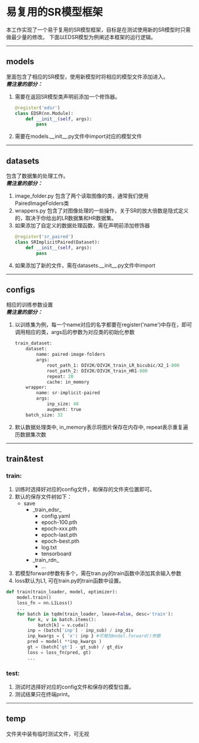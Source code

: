 # 易复用的SR模型框架
本工作实现了一个易于复用的SR模型框架，目标是在测试使用新的SR模型时只需做最少量的修改。
下面以EDSR模型为例阐述本框架的运行逻辑。
***
## models
里面包含了相应的SR模型，使用新模型时将相应的模型文件添加进入。  
___需注意的部分：___ 
1. 需要在返回SR模型类声明前添加一个修饰器。

    ```python
    @register('edsr')
    class EDSR(nn.Module):
        def __init__(self, args):
            pass
    ```

2. 需要在models.\_\_init\_\_.py文件中import对应的模型文件

***
## datasets
包含了数据集的处理工作。  
___需注意的部分：___
1. image_folder.py 包含了两个读取图像的类，通常我们使用PairedImageFolders类
2. wrappers.py 包含了对图像处理的一些操作，关于SR的放大倍数是隐式定义的，取决于你给出的LR数据集和HR数据集。
3. 如果添加了自定义的数据处理函数，需在声明前添加修饰器
    ```python
    @register('sr_paired')
    class SRImplicitPaired(Dataset):
        def __init__(self, args):
            pass
    ```
4. 如果添加了新的文件，需在datasets.\_\_init\_\_.py文件中import
***
## configs
相应的训练参数设置  
___需注意的部分：___
1. 以训练集为例，每一个name对应的名字都要在register('name')中存在，即可调用相应的类，args后的参数为对应类的初始化参数
    ```python
    train_dataset:
        dataset:
            name: paired-image-folders
            args:
                root_path_1: DIV2K/DIV2K_train_LR_bicubic/X2_1-800
                root_path_2: DIV2K/DIV2K_train_HR1-800
                repeat: 20
                cache: in_memory
        wrapper:
            name: sr-implicit-paired
            args:
                inp_size: 48
                augment: true
        batch_size: 32
    ```
2. 默认数据处理类中, in_memory表示将图片保存在内存中, repeat表示重复遍历数据集次数

***
## train&test
### train: 
1. 训练时选择好对应的config文件，和保存的文件夹位置即可。
2. 默认的保存文件树如下：  
    * save
        * \_train_edsr\_
            * config.yaml
            * epoch-100.pth
            * epoch-xxx.pth
            * epoch-last.pth
            * epoch-best.pth
            * log.txt
            * tensorboard
        * \_train_rdn\_
            * ...
3. 若模型forward参数有多个，需在tran.py的train函数中添加其余输入参数
4. loss默认为L1, 可在train.py的train函数中设置。
```python
def train(train_loader, model, optimizer):
    model.train()
    loss_fn = nn.L1Loss()
    ...
    for batch in tqdm(train_loader, leave=False, desc='train'):        
        for k, v in batch.items():
            batch[k] = v.cuda()
        inp = (batch['inp'] - inp_sub) / inp_div            
        inp_kwargs = { 'x': inp } #可增加model.forward()参数                      
        pred = model( **inp_kwargs )
        gt = (batch['gt'] - gt_sub) / gt_div
        loss = loss_fn(pred, gt)
        ...

```
### test: 
1. 测试时选择好对应的config文件和保存的模型位置。
2. 测试结果只在终端print。
***
## temp
文件夹中装有临时测试文件，可无视